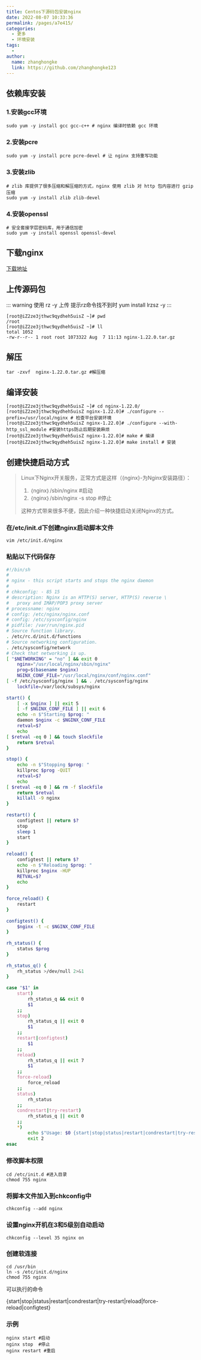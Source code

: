 ```yaml
---
title: Centos下源码包安装nginx
date: 2022-08-07 10:33:36
permalink: /pages/a7e415/
categories:
  - 更多
  - 环境安装
tags:
  - 
author: 
  name: zhanghongke
  link: https://github.com/zhanghongke123
---
```


## 依赖库安装

### 1.安装gcc环境

```shell
sudo yum -y install gcc gcc-c++ # nginx 编译时依赖 gcc 环境
```

### 2.安装pcre

```shell
sudo yum -y install pcre pcre-devel # 让 nginx 支持重写功能
```

### 3.安装zlib

```shell
# zlib 库提供了很多压缩和解压缩的方式，nginx 使用 zlib 对 http 包内容进行 gzip 压缩
sudo yum -y install zlib zlib-devel 
```

### 4.安装openssl

```shell
# 安全套接字层密码库，用于通信加密
sudo yum -y install openssl openssl-devel
```



## 下载nginx

[下载地址](https://nginx.org/en/download.html)



## 上传源码包

::: warning
使用 rz -y 上传 提示rz命令找不到时 yum install lrzsz -y
:::

```
[root@iZ2ze3jthwc9qydheh5uisZ ~]# pwd
/root
[root@iZ2ze3jthwc9qydheh5uisZ ~]# ll
total 1052
-rw-r--r-- 1 root root 1073322 Aug  7 11:13 nginx-1.22.0.tar.gz
```



## 解压

```shell
tar -zxvf  nginx-1.22.0.tar.gz #解压缩
```



## 编译安装

```shell
[root@iZ2ze3jthwc9qydheh5uisZ ~]# cd nginx-1.22.0/
[root@iZ2ze3jthwc9qydheh5uisZ nginx-1.22.0]# ./configure --prefix=/usr/local/nginx # 检查平台安装环境
[root@iZ2ze3jthwc9qydheh5uisZ nginx-1.22.0]# ./configure --with-http_ssl_module #安装https防止后期安装麻烦
[root@iZ2ze3jthwc9qydheh5uisZ nginx-1.22.0]# make # 编译
[root@iZ2ze3jthwc9qydheh5uisZ nginx-1.22.0]# make install # 安装
```



## 创建快捷启动方式

> Linux下Nginx开关服务，正常方式是这样（{nginx}-为Nginx安装路径）：
>
> 1. ｛nginx｝/sbin/nginx #启动
> 2. ｛nginx｝/sbin/nginx -s stop #停止
>
> 这种方式带来很多不便，因此介绍一种快捷启动关闭Nginx的方式。

### 在/etc/init.d下创建nginx启动脚本文件

```shell
vim /etc/init.d/nginx
```

### 粘贴以下代码保存

```sh
#!/bin/sh 
# 
# nginx - this script starts and stops the nginx daemon 
# 
# chkconfig: - 85 15 
# description: Nginx is an HTTP(S) server, HTTP(S) reverse \ 
#   proxy and IMAP/POP3 proxy server 
# processname: nginx 
# config: /etc/nginx/nginx.conf 
# config: /etc/sysconfig/nginx 
# pidfile: /var/run/nginx.pid 
# Source function library. 
. /etc/rc.d/init.d/functions 
# Source networking configuration. 
. /etc/sysconfig/network 
# Check that networking is up. 
[ "$NETWORKING" = "no" ] && exit 0 
    nginx="/usr/local/nginx/sbin/nginx" 
    prog=$(basename $nginx) 
    NGINX_CONF_FILE="/usr/local/nginx/conf/nginx.conf" 
[ -f /etc/sysconfig/nginx ] && . /etc/sysconfig/nginx 
    lockfile=/var/lock/subsys/nginx 
 
start() { 
    [ -x $nginx ] || exit 5 
    [ -f $NGINX_CONF_FILE ] || exit 6 
    echo -n $"Starting $prog: " 
    daemon $nginx -c $NGINX_CONF_FILE 
    retval=$? 
    echo 
[ $retval -eq 0 ] && touch $lockfile 
    return $retval 
} 
 
stop() { 
    echo -n $"Stopping $prog: " 
    killproc $prog -QUIT 
    retval=$? 
    echo 
[ $retval -eq 0 ] && rm -f $lockfile 
    return $retval 
    killall -9 nginx 
} 
 
restart() { 
    configtest || return $? 
    stop 
    sleep 1 
    start 
} 
 
reload() { 
    configtest || return $? 
    echo -n $"Reloading $prog: " 
    killproc $nginx -HUP 
    RETVAL=$? 
    echo 
} 
 
force_reload() { 
    restart 
} 
 
configtest() { 
    $nginx -t -c $NGINX_CONF_FILE 
} 
 
rh_status() { 
    status $prog 
} 
 
rh_status_q() { 
    rh_status >/dev/null 2>&1 
} 
 
case "$1" in 
    start) 
        rh_status_q && exit 0 
        $1 
    ;; 
    stop) 
        rh_status_q || exit 0 
        $1 
    ;; 
    restart|configtest) 
        $1 
    ;; 
    reload) 
        rh_status_q || exit 7 
        $1 
    ;; 
    force-reload) 
        force_reload 
    ;; 
    status) 
        rh_status 
    ;; 
    condrestart|try-restart) 
        rh_status_q || exit 0 
    ;; 
    *) 
        echo $"Usage: $0 {start|stop|status|restart|condrestart|try-restart|reload|force-reload|configtest}" 
        exit 2 
esac 
```



### 修改脚本权限

```shell
cd /etc/init.d #进入目录
chmod 755 nginx
```



### 将脚本文件加入到chkconfig中

```shell
chkconfig --add nginx
```



### 设置nginx开机在3和5级别自动启动

```shell
chkconfig --level 35 nginx on
```



### 创建软连接

```shell
cd /usr/bin 
ln -s /etc/init.d/nginx
chmod 755 nginx
```

可以执行的命令

 {start|stop|status|restart|condrestart|try-restart|reload|force-reload|configtest}



### 示例

```shell
nginx start #启动
nginx stop  #停止
nginx restart #重启
```


